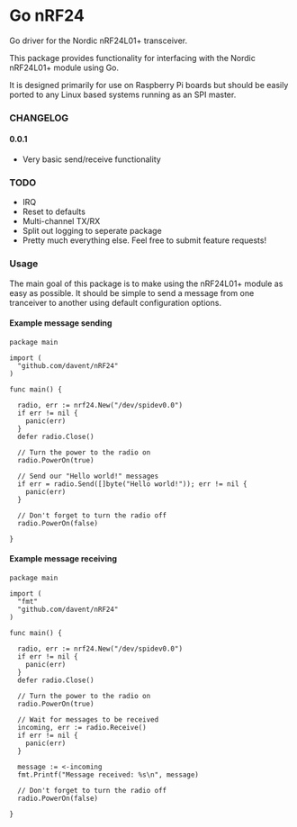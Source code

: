 # Go nRF24
Go driver for the Nordic nRF24L01+ transceiver.

This package provides functionality for interfacing with the Nordic nRF24L01+ module using Go.

It is designed primarily for use on Raspberry Pi boards but should be easily ported to any Linux based systems running as an SPI master.

### CHANGELOG
#### 0.0.1
- Very basic send/receive functionality

### TODO
- IRQ
- Reset to defaults
- Multi-channel TX/RX
- Split out logging to seperate package
- Pretty much everything else. Feel free to submit feature requests!

### Usage
The main goal of this package is to make using the nRF24L01+ module as easy as possible. It should be simple to send a message from one tranceiver to another using default configuration options.

#### Example message sending
```
package main

import (
  "github.com/davent/nRF24"
)

func main() {

  radio, err := nrf24.New("/dev/spidev0.0")
  if err != nil {
    panic(err)
  }
  defer radio.Close()

  // Turn the power to the radio on
  radio.PowerOn(true)

  // Send our "Hello world!" messages
  if err = radio.Send([]byte("Hello world!")); err != nil {
    panic(err)
  }

  // Don't forget to turn the radio off
  radio.PowerOn(false)

}
```

#### Example message receiving
```
package main

import (
  "fmt"
  "github.com/davent/nRF24"
)

func main() {

  radio, err := nrf24.New("/dev/spidev0.0")
  if err != nil {
    panic(err)
  }
  defer radio.Close()

  // Turn the power to the radio on
  radio.PowerOn(true)

  // Wait for messages to be received
  incoming, err := radio.Receive()
  if err != nil {
    panic(err)
  }

  message := <-incoming
  fmt.Printf("Message received: %s\n", message)

  // Don't forget to turn the radio off
  radio.PowerOn(false)

}
```
